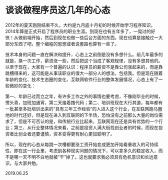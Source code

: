# 谈谈做程序员这几年的心态

2012年的夏天刚刚结束不久，大约是九月底十月初的时候开始学习程序知识，2014年算是正式开启了程序员的职业生涯。到现在也有五年多了，一晃过的好快！从做前端开始，然后到现在也做一些后台方面的东西。现在也算是接触过一大部分东西了吧，整个编程的思想或者说套路也算有一些了。

技术本身的问题一直在解决和提升，心态上之前倒是没有多想什么。前几年最多的就是，换一次工作，薪资涨一些，然后把这个当成了客观规律，没有多想其他的。以至于现在，大家有一个普遍的认识：程序员的薪资不是靠公司涨起来的，而是靠跳槽得来的，这可能是从事该职业的很大一部分人的想法，包括我。但是现在随着年龄的变化、技术生态圈的变化、互联网软件行业的整体发展情况，心态上有了一些微妙的变化：

第一、年龄已过而立之年，有许多工作之外的事情也要考虑，不像刚毕业的时候，愣头青，加班加通宵，第二天接着撸代码；第二、培训班现在大行其道，每年都有一批甚至多批培训出来的“具有三年工作经验”的人进入这个行业，在互联网跑马圈地的时代还好，但是现在进入到互联网的下半场，恐怕没有之前那么大量的岗位需求了，但是不可否认的是，和传统行业比起来，互联网现在还是具有优势的一个行业；第三、从行业整体情况来看，之前是投资人满大街找创业者的时候，而现在投资者比创业者还要谨慎，资本变得更有耐心更加聪明了。

所以，现在的心态从每跳一次槽都要涨工资开始变成更加开始看重收入的可持续性，即在这一行业里，考虑到各种现实问题的情况下，可以拿多久的稳定收入，而不是哪一天不明不白地就被“干”掉了。这也就要求我必须具有危机意识和长远意识，与大家共勉。

2019.06.25